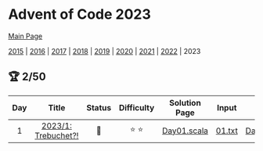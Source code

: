 

# Advent of Code 2023

[Main Page](https://adventofcode.com/2023)

[2015](/src/main/scala/advent_of_scala/2015/README.md) | [2016](/src/main/scala/advent_of_scala/2016/README.md) | [2017](/src/main/scala/advent_of_scala/2017/README.md) | [2018](/src/main/scala/advent_of_scala/2018/README.md) | [2019](/src/main/scala/advent_of_scala/2019/README.md) | [2020](/src/main/scala/advent_of_scala/2020/README.md) | [2021](/src/main/scala/advent_of_scala/2021/README.md) | [2022](/src/main/scala/advent_of_scala/2022/README.md) | 2023

## :trophy: 2/50


| Day | Title | Status | Difficulty | Solution Page | Input | Test Page | Answer | Tags | 
| :---: | :------: | :---: | :---: | :---: | :---: | :---: | :---: | :---: |
| 1 | [2023/1: Trebuchet?!](https://adventofcode.com/2023/day/1) | :1st_place_medal: | :star: :star:  | [Day01.scala](/src/main/scala/advent_of_scala/2023/Day01.scala) | [01.txt](/src/main/resources/inputs/2023/01.txt) | [Day01Suite.scala](/src/test/scala/advent_of_scala/2023/Day01Suite.scala) | (53_194, 54_249) | regex |
